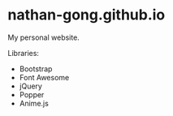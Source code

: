 # nathan-gong.github.io
My personal website. 

Libraries:

- Bootstrap
- Font Awesome
- jQuery
- Popper
- Anime.js
